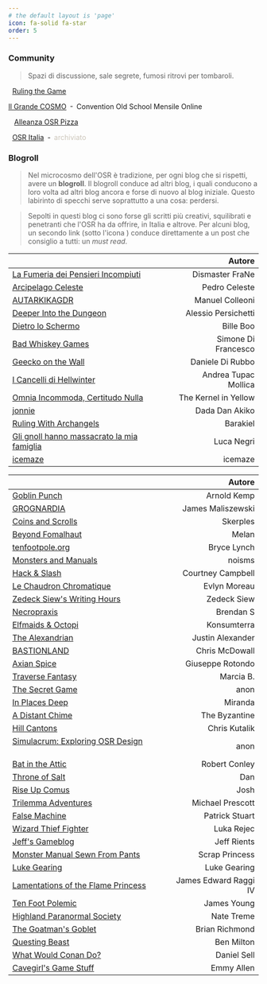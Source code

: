 ```yaml
---
# the default layout is 'page'
icon: fa-solid fa-star
order: 5
---
```


### Community

> Spazi di discussione, sale segrete, fumosi ritrovi per tombaroli.

<i class="fa-brands fa-telegram"></i>&nbsp; [Ruling the Game](https://t.me/osritalia)

<i class="fa-brands fa-discord"></i> [Il Grande COSMO](https://discord.gg/asQPwXPXeB)&ensp;-&ensp;Convention Old School Mensile Online

&nbsp;<i class="fa-solid fa-asterisk"></i>&nbsp; [Alleanza OSR Pizza](https://linktr.ee/alleanzaosrpizza)

<i class="fa-brands fa-facebook"></i>&nbsp; [OSR Italia](https://www.facebook.com/groups/osritalia/)&ensp;-&ensp;<span style="color:#ccc6ba">archiviato</span>

### Blogroll

> Nel microcosmo dell'OSR è tradizione, per ogni blog che si rispetti, avere un **blogroll**. Il blogroll conduce ad altri blog, i quali conducono a loro volta ad altri blog ancora e forse di nuovo al blog iniziale. Questo labirinto di specchi serve soprattutto a una cosa: perdersi.

> Sepolti in questi blog ci sono forse gli scritti più creativi, squilibrati e penetranti che l'OSR ha da offrire, in Italia e altrove. Per alcuni blog, un secondo link (sotto l'icona <i class="fa-solid fa-star"></i>) conduce direttamente a un post che consiglio a tutti: un *must read*. 

| <i class="fa-solid fa-italic"></i>                                          |  <i class="fa-solid fa-star"></i>        | Autore                |
|:----------------------------------------------------------------------------|:----------------------------------------:|----------------------:|
| [La Fumeria dei Pensieri Incompiuti](https://dismastersden.blogspot.com/)   | [<i class="fa-solid fa-link"></i>](https://dungeon-keys.github.io/) | Dismaster FraNe       |
| [Arcipelago Celeste](https://arcipelagoceleste.blogspot.com/)               | [<i class="fa-solid fa-link"></i>](https://dungeon-keys.github.io/) | Pedro Celeste         |
| [AUTARKIKAGDR](https://autarkikagdr.blogspot.com/)                          |                                          | Manuel Colleoni       |
| [Deeper Into the Dungeon](https://deeperintothedungeon.wordpress.com/)      | [<i class="fa-solid fa-link"></i>](https://dungeon-keys.github.io/) | Alessio Persichetti   |
| [Dietro lo Schermo](https://dietroschermo.wordpress.com/)                   | [<i class="fa-solid fa-link"></i>](https://dungeon-keys.github.io/) | Bille Boo             |
| [Bad Whiskey Games](https://badwhiskeygames.blogspot.com/)                  | [<i class="fa-solid fa-link"></i>](https://dungeon-keys.github.io/) | Simone Di Francesco   |
| [Geecko on the Wall](https://www.geeckoonthewall.eu/)                       |                                          | Daniele Di Rubbo      |
| [I Cancelli di Hellwinter](https://hellwinter.blogspot.com/)                | [<i class="fa-solid fa-link"></i>](https://dungeon-keys.github.io/) | Andrea Tupac Mollica  |
| [Omnia Incommoda, Certitudo Nulla](https://oicn.icu/)                       | [<i class="fa-solid fa-link"></i>](https://dungeon-keys.github.io/) | The Kernel in Yellow  |
| [jonnie](https://write.as/jonnie/)                                          | [<i class="fa-solid fa-link"></i>](https://dungeon-keys.github.io/) | Dada Dan Akiko        |
| [Ruling With Archangels](https://archangelruling.blogfree.net/)             |                                          | Barakiel              |
| [Gli gnoll hanno massacrato la mia famiglia](https://gnollmassacrofamiglia.blogspot.com/)  |                           | Luca Negri            |
| [icemaze](https://icemaze.it/en/)                                           |                                          | icemaze               |

| <i class="fa-solid fa-earth-americas"></i>                                  |  <i class="fa-solid fa-star"></i>        | Autore                |
|:----------------------------------------------------------------------------|:----------------------------------------:|----------------------:|
| [Goblin Punch](https://goblinpunch.blogspot.com/)                           | [<i class="fa-solid fa-link"></i>](https://dungeon-keys.github.io/) | Arnold Kemp           |
| [GROGNARDIA](https://grognardia.blogspot.com/)                              | [<i class="fa-solid fa-link"></i>](https://dungeon-keys.github.io/) | James Maliszewski     |
| [Coins and Scrolls](https://coinsandscrolls.blogspot.com/)                  | [<i class="fa-solid fa-link"></i>](https://dungeon-keys.github.io/) | Skerples              | 
| [Beyond Fomalhaut](https://beyondfomalhaut.blogspot.com/)                   | [<i class="fa-solid fa-link"></i>](https://dungeon-keys.github.io/) | Melan                 | 
| [tenfootpole.org](https://tenfootpole.org/ironspike/)                       |                                          | Bryce Lynch           |
| [Monsters and Manuals](https://monstersandmanuals.blogspot.com/)            | [<i class="fa-solid fa-link"></i>](https://dungeon-keys.github.io/) | noisms                |
| [Hack & Slash](https://hackslashmaster.blogspot.com/)                       | [<i class="fa-solid fa-link"></i>](https://dungeon-keys.github.io/) | Courtney Campbell     |
| [Le Chaudron Chromatique](https://chaudronchromatique.blogspot.com/)        | [<i class="fa-solid fa-link"></i>](https://dungeon-keys.github.io/) | Evlyn Moreau          | 
| [Zedeck Siew's Writing Hours](https://zedecksiew.tumblr.com/)               | [<i class="fa-solid fa-link"></i>](https://dungeon-keys.github.io/) | Zedeck Siew           |
| [Necropraxis](https://www.necropraxis.com/about/)                           |                                          | Brendan S             | 
| [Elfmaids & Octopi](https://elfmaidsandoctopi.blogspot.com/)                |                                          | Konsumterra           |
| [The Alexandrian](https://thealexandrian.net/)                              | [<i class="fa-solid fa-link"></i>](https://dungeon-keys.github.io/) | Justin Alexander      | 
| [BASTIONLAND](https://www.bastionland.com/)                                 |                                          | Chris McDowall        | 
| [Axian Spice](https://axianspice.blogspot.com/)                             |                                          | Giuseppe Rotondo      |
| [Traverse Fantasy](https://traversefantasy.blogspot.com/)                   | [<i class="fa-solid fa-link"></i>](https://dungeon-keys.github.io/) | Marcia B.             |
| [The Secret Game](https://scrtgm.blogspot.com/)                             |                                          | anon                  |
| [In Places Deep](https://inplacesdeep.blogspot.com/)                        | [<i class="fa-solid fa-link"></i>](https://dungeon-keys.github.io/) | Miranda               | 
| [A Distant Chime](https://espharel.blogspot.com/)                           |                                          | The Byzantine         | 
| [Hill Cantons](https://hillcantons.blogspot.com/)                           |                                          | Chris Kutalik         |
| [Simulacrum: Exploring OSR Design](https://osrsimulacrum.blogspot.com/) &emsp;&emsp;&emsp;&emsp; | [<i class="fa-solid fa-link"></i>](https://dungeon-keys.github.io/) | anon |
| [Bat in the Attic](https://batintheattic.blogspot.com/)                     | [<i class="fa-solid fa-link"></i>](https://dungeon-keys.github.io/) | Robert Conley         |
| [Throne of Salt](https://throneofsalt.blogspot.com/)                        | [<i class="fa-solid fa-link"></i>](https://dungeon-keys.github.io/) | Dan                   | 
| [Rise Up Comus](https://riseupcomus.blogspot.com/)                          | [<i class="fa-solid fa-link"></i>](https://dungeon-keys.github.io/) | Josh                  | 
| [Trilemma Adventures](https://blog.trilemma.com/)                          | [<i class="fa-solid fa-link"></i>](https://dungeon-keys.github.io/) | Michael Prescott      | 
| [False Machine](https://falsemachine.blogspot.com/)                         |                                          | Patrick Stuart        | 
| [Wizard Thief Fighter](https://www.wizardthieffighter.com/)                 |                                          | Luka Rejec            | 
| [Jeff's Gameblog](https://jrients.blogspot.com/)                            | [<i class="fa-solid fa-link"></i>](https://dungeon-keys.github.io/) | Jeff Rients           | 
| [Monster Manual Sewn From Pants](https://monstermanualsewnfrompants.blogspot.com/) |                                   | Scrap Princess        | 
| [Luke Gearing](https://lukegearing.blot.im/)                                |                                          | Luke Gearing          |
| [Lamentations of the Flame Princess](https://lotfp.blogspot.com/)           |                                          | James Edward Raggi IV |
| [Ten Foot Polemic](https://tenfootpolemic.blogspot.com/)                    | [<i class="fa-solid fa-link"></i>](https://dungeon-keys.github.io/) | James Young           |
| [Highland Paranormal Society](https://natetreme.com/)                       |                                          | Nate Treme            |
| [The Goatman's Goblet](https://www.goatmansgoblet.com/)                     | [<i class="fa-solid fa-link"></i>](https://dungeon-keys.github.io/) | Brian Richmond        |
| [Questing Beast](https://questingblog.com/)                                 |                                          | Ben Milton            |
| [What Would Conan Do?](https://whatwouldconando.blogspot.com/)              |                                          | Daniel Sell           |
| [Cavegirl's Game Stuff](https://cavegirlgames.blogspot.com/)                |                                          | Emmy Allen            |
